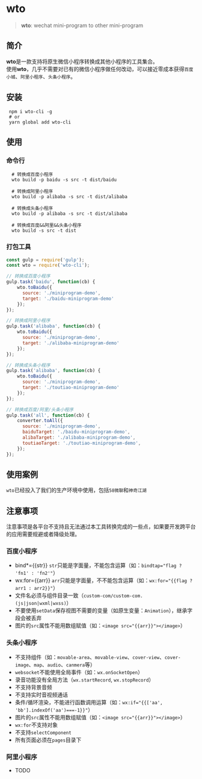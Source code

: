 # wto
> **wto**: wechat mini-program to other mini-program

## 简介
**wto**是一款支持将原生微信小程序转换成其他小程序的工具集合。  
使用**wto**，几乎不需要对已有的微信小程序做任何改动，可以接近零成本获得`百度小城`、`阿里小程序`、`头条小程序`。

## 安装
```shell
 npm i wto-cli -g
 # or
 yarn global add wto-cli
```

## 使用
### 命令行
```shell
  # 转换成百度小程序
  wto build -p baidu -s src -t dist/baidu
  
  # 转换成阿里小程序
  wto build -p alibaba -s src -t dist/alibaba
  
  # 转换成头条小程序
  wto build -p alibaba -s src -t dist/alibaba
  
  # 转换成百度&&阿里&&头条小程序
  wto build -s src -t dist
```

### 打包工具
```javascript
const gulp = require('gulp');
const wto = require('wto-cli');

// 转换成百度小程序
gulp.task('baidu', function(cb) {
    wto.toBaidu({
      source: './miniprogram-demo',
      target: './baidu-miniprogram-demo'
    });
});

// 转换成阿里小程序
gulp.task('alibaba', function(cb) {
    wto.toBaidu({
      source: './miniprogram-demo',
      target: './alibaba-miniprogram-demo'
    });
});

// 转换成头条小程序
gulp.task('alibaba', function(cb) {
    wto.toBaidu({
      source: './miniprogram-demo',
      target: './toutiao-miniprogram-demo'
    });
});

// 转换成百度/阿里/头条小程序
gulp.task('all', function(cb) {
    converter.toAll({
      source: './miniprogram-demo',
      baiduTarget: './baidu-miniprogram-demo',
      alibaTarget: './alibaba-miniprogram-demo',
      toutiaoTarget: './toutiao-miniprogram-demo',
    });
});
```

## 使用案例
`wto`已经投入了我们的生产环境中使用，包括`58微聊`和`神奇江湖`


## 注意事项
注意事项是各平台不支持且无法通过本工具转换完成的一些点，如果要开发跨平台的应用需要规避或者降级处理。

### 百度小程序
- bind*={{str}}   `str`只能是字面量，不能包含运算（如：`bindtap="flag ? 'fn1' : 'fn2'"`）
- wx:for={{arr}}  `arr`只能是字面量，不不能包含运算（如：`wx:for="{{flag ? arr1 : arr2}}"`）
- 文件名必须与组件目录一致（`custom-com/custom-com.(js|json|wxml|wxss)`）
- 不要使用`setData`保存视图不需要的变量（如原生变量：`Animation`），继承字段会被丢弃
- 图片的`src`属性不能用数组赋值（如：`<image src="{{arr}}"></image>`）

### 头条小程序
- 不支持组件（如：`movable-area`、`movable-view`、`cover-view`、`cover-image`、`map`、`audio`、`canmera`等）
- `websocket`不能使用全局事件（如：`wx.onSocketOpen`）
- 录音功能没有全局方法（`wx.startRecord`, `wx.stopRecord`）
- 不支持背景音频
- 不支持实时音视频通话
- 条件/循环渲染，不能进行函数调用运算（如：`wx:if="{{['aa', 'bb'].indexOf('aa')===-1}}"`）
- 图片的`src`属性不能用数组赋值（如：`<image src="{{arr}}"></image>`）
- `wx:for`不支持对象
- 不支持`selectComponent`
- 所有页面必须在`pages`目录下

### 阿里小程序
- TODO